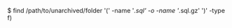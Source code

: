 <!-- post: database-backups_mysql -->


$ find /path/to/unarchived/folder '(' -name '*.sql' -o -name '*.sql.gz' ')' -type f) 
